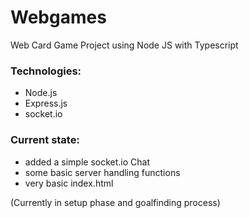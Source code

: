# Webgames
Web Card Game Project using Node JS with Typescript

### Technologies:
- Node.js
- Express.js
- socket.io

### Current state:
- added a simple socket.io Chat
- some basic server handling functions
- very basic index.html

(Currently in setup phase and goalfinding process)
